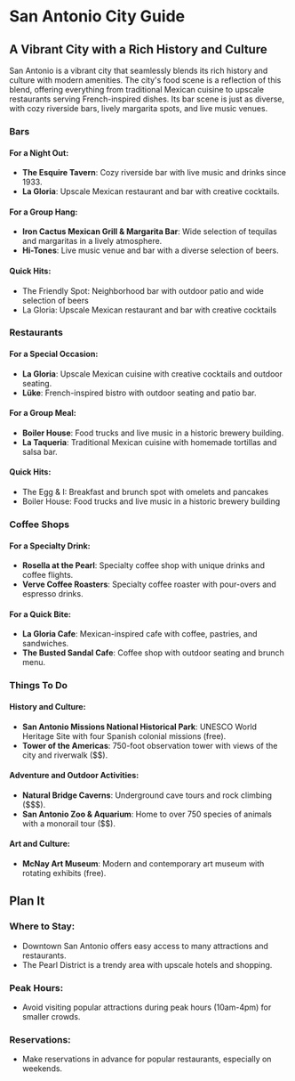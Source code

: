 # San Antonio City Guide
## A Vibrant City with a Rich History and Culture

San Antonio is a vibrant city that seamlessly blends its rich history and culture with modern amenities. The city's food scene is a reflection of this blend, offering everything from traditional Mexican cuisine to upscale restaurants serving French-inspired dishes. Its bar scene is just as diverse, with cozy riverside bars, lively margarita spots, and live music venues.

### Bars
#### For a Night Out:
* **The Esquire Tavern**: Cozy riverside bar with live music and drinks since 1933.
* **La Gloria**: Upscale Mexican restaurant and bar with creative cocktails.

#### For a Group Hang:
* **Iron Cactus Mexican Grill & Margarita Bar**: Wide selection of tequilas and margaritas in a lively atmosphere.
* **Hi-Tones**: Live music venue and bar with a diverse selection of beers.

#### Quick Hits:
* The Friendly Spot: Neighborhood bar with outdoor patio and wide selection of beers
* La Gloria: Upscale Mexican restaurant and bar with creative cocktails

### Restaurants
#### For a Special Occasion:
* **La Gloria**: Upscale Mexican cuisine with creative cocktails and outdoor seating.
* **Lüke**: French-inspired bistro with outdoor seating and patio bar.

#### For a Group Meal:
* **Boiler House**: Food trucks and live music in a historic brewery building.
* **La Taqueria**: Traditional Mexican cuisine with homemade tortillas and salsa bar.

#### Quick Hits:
* The Egg & I: Breakfast and brunch spot with omelets and pancakes
* Boiler House: Food trucks and live music in a historic brewery building

### Coffee Shops
#### For a Specialty Drink:
* **Rosella at the Pearl**: Specialty coffee shop with unique drinks and coffee flights.
* **Verve Coffee Roasters**: Specialty coffee roaster with pour-overs and espresso drinks.

#### For a Quick Bite:
* **La Gloria Cafe**: Mexican-inspired cafe with coffee, pastries, and sandwiches.
* **The Busted Sandal Cafe**: Coffee shop with outdoor seating and brunch menu.

### Things To Do
#### History and Culture:
* **San Antonio Missions National Historical Park**: UNESCO World Heritage Site with four Spanish colonial missions (free).
* **Tower of the Americas**: 750-foot observation tower with views of the city and riverwalk ($$).

#### Adventure and Outdoor Activities:
* **Natural Bridge Caverns**: Underground cave tours and rock climbing ($$$).
* **San Antonio Zoo & Aquarium**: Home to over 750 species of animals with a monorail tour ($$).

#### Art and Culture:
* **McNay Art Museum**: Modern and contemporary art museum with rotating exhibits (free).

## Plan It
### Where to Stay:
* Downtown San Antonio offers easy access to many attractions and restaurants.
* The Pearl District is a trendy area with upscale hotels and shopping.

### Peak Hours:
* Avoid visiting popular attractions during peak hours (10am-4pm) for smaller crowds.

### Reservations:
* Make reservations in advance for popular restaurants, especially on weekends.